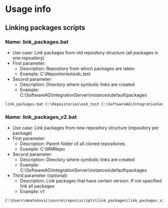 # Usage info

## Linking packages scripts
### Name: link_packages.bat

* Use case: Link packages from old repository structure (all packages in one repository)
* First parameter:
    * Description: Repository from which packages are taken
    * Example: C:\Repositories\esb_test
* Second parameter:
    * Description: Directory where symbolic links are created
    * Example: C:\SoftwareAG\IntegrationServer\instances\default\packages


```bat
link_packages.bat C:\Repositories\esb_test C:\SoftwareAG\IntegrationServer\instances\default\packages
```
### Name: link_packages_v2.bat

* Use case: Link packages from new repository structure (repository per package)
* First parameter:
    * Description: Parent folder of all cloned repositories
    * Example: C:\WMRepo
* Second parameter:
    * Description: Directory where symbolic links are created
    * Example: C:\SoftwareAG\IntegrationServer\instances\default\packages
* Third parameter (optional):
    + Description: Link packages that have certain version. If not specified link all packages
    + Example: v1


```bat
C:\Users\mmatokovic\source\repos\scripts\link_packages\link_packages_v2.bat C:\Users\mmatokovic\source\repos\Integration\webmethods C:\SoftwareAG\IntegrationServer\instances\default\packages v1
```